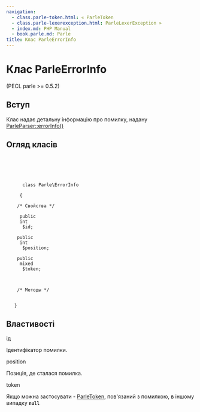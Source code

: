 ```yaml
---
navigation:
  - class.parle-token.html: « ParleToken
  - class.parle-lexerexception.html: ParleLexerException »
  - index.md: PHP Manual
  - book.parle.md: Parle
title: Клас ParleErrorInfo
---
```

# Клас ParleErrorInfo

(PECL parle >= 0.5.2)

## Вступ

Клас надає детальну інформацію про помилку, надану [ParleParser::errorInfo()](parle-parser.errorinfo.html)

## Огляд класів

```synopsis



    
     
      class Parle\ErrorInfo
     
     {

    /* Свойства */
    
     public
     int
      $id;

    public
     int
      $position;

    public
     mixed
      $token;



    /* Методы */
    
    
   }
```

## Властивості

ід

Ідентифікатор помилки.

position

Позиція, де сталася помилка.

token

Якщо можна застосувати - [ParleToken](class.parle-token.html), пов'язаний з помилкою, в іншому випадку **`null`**
